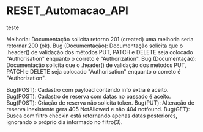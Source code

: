 # RESET_Automacao_API
teste

Melhoria: Documentação solicita retorno 201 (created) uma melhoria seria retornar 200 (ok). 
Bug (Documentação): Documentação solicita que o .header() de validação dos métodos PUT, PATCH e DELETE
seja colocado "Authorisation" enquanto o correto é "Authorization".
Bug (Documentação): Documentação solicita que o .header() de validação dos métodos PUT, PATCH e DELETE
seja colocado "Authorisation" enquanto o correto é "Authorization".

Bug(POST): Cadastro com payload contendo info extra é aceito.
Bug(POST): Cadastro de reserva com datas no passado é aceito.
Bug(POST): Criação de reserva não solicita token.
Bug(PUT): Alteração de reserva inexistente gera 405 NotAllowed e não 404 notfound.
Bug(GET): Busca com filtro checkin está retornando apenas datas posteriores, ignorando o próprio dia informado no filtro(3).



